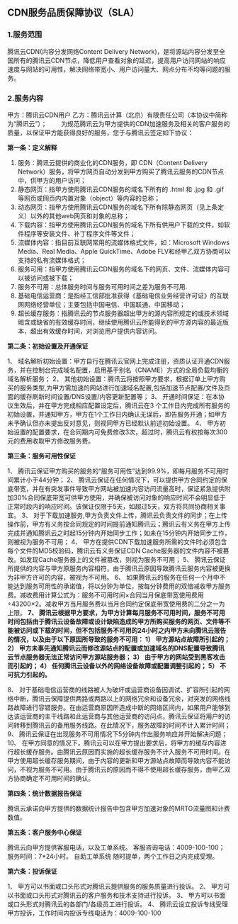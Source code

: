 ## CDN服务品质保障协议（SLA）

### 1.服务范围

腾讯云CDN(内容分发网络Content Delivery Network)，是将源站内容分发至全国所有的腾讯云CDN节点，降低用户查看对象的延迟，提高用户访问网站的响应速度与网站的可用性，解决网络带宽小、用户访问量大、网点分布不均等问题的服务。

### 2.服务内容

甲方：腾讯云CDN用户
乙方：腾讯云计算（北京）有限责任公司（本协议中简称为“腾讯云”）；
　　为规范腾讯云为甲方提供的CDN加速服务及相关的客户服务的质量，以保证甲方能获得良好的服务，您于与腾讯云签定如下协议：

**第一条：定义解释**

1.	服务：腾讯云提供的商业化的CDN服务，即 CDN（Content Delivery Network）服务，将甲方网页自动分发到甲方购买了腾讯云服务的CDN节点中，供甲方的用户访问；
2.	静态网页：指甲方使用腾讯云CDN服务的域名下所有的 .html 和 .jpg 和 .gif 等网页或网页内内置对象（object）等内容的总称；
3.	动态网页：指甲方使用腾讯云CDN服务的域名下所有除静态网页（见上条定义）以外的其他web网页和对象的总称；
4.	下载内容：指甲方使用腾讯云CDN服务的域名下所有供用户下载的文件，如软件程序等安装文件、补丁程序文件等文件；
5.	流媒体内容：指目前互联网常用的流媒体格式文件，如：Microsoft Windows Media、Real Media、Apple QuickTime、Adobe FLV和经甲乙双方协商可以支持的私有流媒体格式；
6.	服务可用：指甲方使用腾讯云CDN服务的域名下的网页、文件、流媒体内容可以被访问或被下载；
7.	服务不可用：总体服务时间与服务可用时间之差为服务不可用.
8.	基础电信运营商：是指经工信部批准获得《基础电信业务经营许可证》的互联网网络经营单位；主要包括中国电信、中国联通、中国移动；
9.	超长缓存服务：指腾讯云的节点服务器超出甲方的源内容所规定的或技术领域暗含或缺省的有效缓存时间，继续使用腾讯云所能得到的甲方源内容的最近版本，超出有效缓存时间，对浏览用户提供内容访问。

**第二条：初始设置及开通保证**

1、	域名解析初始设置：甲方自行在腾讯云官网上完成注册，资质认证开通CDN服务，并在控制台完成域名配置，启用基于别名（CNAME）方式的全局负载均衡的域名解析服务；
2、	其他初始设置：腾讯云将按照甲方要求，根据订单上甲方购买的服务类型,为甲方需加速的网站进行加速域名配置,包括加速节点配置/文件及页面的缓存刷新时间设置/DNS设置/内容更新配置等；
3、	开通时间保证：在本协议生效后，并在甲方完成相应配置设定后，腾讯云在3 个工作日内完成所有服务的初始设置，并通知甲方，甲方在1个工作日内确认无误后，即告服务开通；如甲方未予确认但亦未提出反对意见，则视同甲方已经默认前述初始设置。
4、	甲方初始设置的配置要求，在合同期内可免费修改3次，超过时，腾讯云有权按每次300元的费用收取甲方修改服务费。

**第三条：服务可用性保证**

1、	腾讯云保证甲方购买的服务的“服务可用性”达到99.9%，即每月服务不可用时间累计小于44分钟；
2、	腾讯云保证在任何情况下，可以提供甲方合同约定的保底带宽，并在有突发事件导致甲方网站被加速内容访问流量高时，保证紧急提供附加30%合同保底带宽可供甲方使用，并确保被访问对象的响应时间不会明显低于正常时段内的响应时间。该保证仅限于5天，如超过5天，双方将共同协商相关事宜。
3、	对于下载加速服务,甲方负责文件上传，腾讯云负责文件的同步；在上传操作前，甲方有义务按合同规定的时间提前通知腾讯云；腾讯云有义务在甲方上传完成并通知腾讯云之时起15分钟内开始同步工作；如未在15分钟内开始同步工作，则被视为服务不可用；
4、	甲方在提供CDN下载加速服务所需的文件时必须包含每个文件的MD5校验码，腾讯云有义务保证CDN Cache服务器的文件内容不被篡改。如发现Cache服务器上的文件被篡改，则视为服务不可用；
5、	腾讯云保证所提供的内容与甲方原服务内容相符，由于腾讯云原因导致腾讯云服务内容被更换为非甲方许可的内容，被视为不可用。
6、	如果腾讯云的服务在任何一个月中不能达到服务可用性的承诺值，将以分钟为单位，按每分钟费用的双倍减收甲方服务费。减收费用计算公式为：服务不可用时间×合同当月保底带宽使用费用÷43200×2。减收甲方当月服务费以当月合同约定保底带宽使用费的二分之一为上限。
**7、	腾讯云根据甲方要求，为甲方计算每月服务不可用时间，服务不可用时间包括由于腾讯云设备故障或设计缺陷造成的甲方所购买服务的网页、文件等不能被访问或下载的时间，但不包括服务不可用的24小时之内甲方未向腾讯云报告的情况，以及由于以下原因所导致的服务不可用：
1）	甲方源站点故障所引起的；
2）	甲方未事先通知腾讯云而修改源站点的配置或加速域名的DNS配置导致腾讯云节点服务器无法正常访问甲方源站服务器；
3）	由于甲方的网站受到黑客攻击而引起的；
4）	任何腾讯云设备以外的网络设备故障或配置调整引起的；
5）	不可抗力引起的。**

8、	对于基础电信运营商的线路被人为破坏或运营商设备因调试、扩容所引起的网络中断，腾讯云保障提供两路或两路以上的网络冗余和设备冗余，对突发的网络线路故障进行容错服务。在由运营商原因所造成中断的网络区间内，如果用户能够到达该运营商的主干线路和此运营商与其他运营商的访问点，腾讯云保证将用户的访问转移到腾讯云的备用服务线路。在此情况下，服务故障的时间不计入累计时间；
9、	腾讯云保证在出现服务不可用情况下5分钟内作出服务响应并开始解决问题；
10、	在甲方同意的情况下，腾讯云可以在甲方提出要求后，将甲方的缓存内容进行超长缓存服务。由腾讯云原因而实施的超长缓存服务不计入服务不可用时间。在甲方使用超长缓存服务期间，由于内容的更新和甲方源站点故障而导致内容不能访问，不视为服务不可用。由于腾讯云的原因而不得不使用超长缓存服务，由甲乙双方协商确定不可用时间的确认。

**第四条：统计数据报告保证**

腾讯云承诺向甲方提供的数据统计报告中包含甲方加速对象的MRTG流量图和计费数值。

**第五条：客户服务中心保证**

腾讯云向甲方提供客服电话，以及工单系统。
客服咨询电话：4009-100-100；服务时间：7\*24小时。
自助工单系统	随时提单，两个工作日之内完成受理。

**第六条：投诉保证**

1、	甲方可以书面或口头形式对腾讯云提供服务的服务质量进行投诉。
2、	甲方可以书面或口头形式对腾讯云的客户服务和技术支持进行投诉。
3、	甲方可以书面或口头形式对腾讯云的各部门/各级员工进行投诉。
4、	腾讯云设立投诉专线受理甲方投诉，工作时间内投诉专线电话为：4009-100-100


